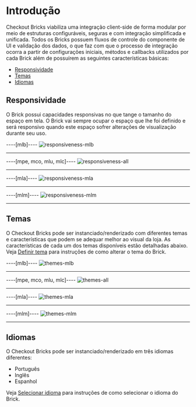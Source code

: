 # Introdução

Checkout Bricks viabiliza uma integração client-side de forma modular por meio de estruturas configuráveis, seguras e com integração simplificada e unificada. Todos os Bricks possuem fluxos de controle do componente de UI e validação dos dados, o que faz com que o processo de integração ocorra a partir de configurações iniciais, métodos e callbacks utilizados por cada Brick além de possuírem as seguintes características básicas:

* [Responsividade](#bookmark_responsividade)
* [Temas](#bookmark_temas)
* [Idiomas](#bookmark_idiomas)

## Responsividade

O Brick possui capacidades responsivas no que tange o tamanho do espaço em tela. O Brick vai sempre ocupar o espaço que lhe foi definido e será responsivo quando este espaço sofrer alterações de visualização durante seu uso. 

----[mlb]---- 
![responsiveness-mlb](checkout-bricks/responsiveness-mlb-pt.gif)

------------
----[mpe, mco, mlu, mlc]---- 
![responsiveness-all](checkout-bricks/responsiveness-all-pt.gif)

------------
----[mla]---- 
![responsiveness-mla](checkout-bricks/responsiveness-mla-pt.gif)

------------
----[mlm]---- 
![responsiveness-mlm](checkout-bricks/responsiveness-mlm-pt.gif)

------------

## Temas

O Checkout Bricks pode ser instanciado/renderizado com diferentes temas e características que podem se adequar melhor ao visual da loja. As características de cada um dos temas disponíveis estão detalhadas abaixo. Veja [Definir tema](/developers/pt/docs/checkout-bricks/additional-content/set-theme) para instruções de como alterar o tema do Brick.

----[mlb]---- 
![themes-mlb](checkout-bricks/themes-mlb-pt.png)

------------
----[mpe, mco, mlu, mlc]---- 
![themes-all](checkout-bricks/themes-all-pt.png)

------------
----[mla]---- 
![themes-mla](checkout-bricks/themes-mla-pt.jpg) 

------------
----[mlm]---- 
![themes-mlm](checkout-bricks/themes-mlm-pt.jpg) 

------------

## Idiomas 

O Checkout Bricks pode ser instanciado/renderizado em três idiomas diferentes: 

* Português
* Inglês 
* Espanhol

Veja [Selecionar idioma](/developers/pt/docs/checkout-bricks/additional-content/select-language) para instruções de como selecionar o idioma do Brick.